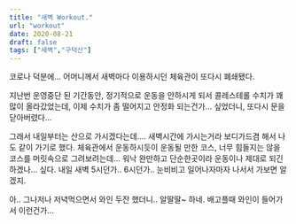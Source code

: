 ```yaml
---
title: "새벽 Workout."
url: "workout"
date: 2020-08-21
draft: false
tags: ["새벽","구덕산"]
---
```

코로나 덕분에... 어머니께서 새벽마다 이용하시던 체육관이 또다시 폐쇄됐다.

지난번 운영중단 된 기간동안, 정기적으로 운동을 안하시게 되서 콜레스테롤 수치가 꽤 많이 올라갔었는데,
이제 수치가 좀 떨어지고 안정화 되는건가... 싶었더니, 또다시 문을 닫아버렸다...

그래서 내일부터는 산으로 가시겠다는데.... 새벽시간에 가시는거라 보디가드겸 해서 나도 같이 가기로 했다.
체육관에서 운동하시듯이 운동될 만한 코스, 너무 힘들지는 않을 코스를 머릿속으로 그려보려는데...
워낙 완만하고 단순한곳이라 운동이나 제대로 되긴 하겠나... 싶다. 내일 새벽 5시던가.. 6시던가..
눈비비고 일어나자마자 나서서 가보면 알겠지.

아.. 그나저나 저녁먹으면서 와인 두잔 했더니.. 알딸딸~ 하네. 배고플때 와인이 들어가서 이런건가...
